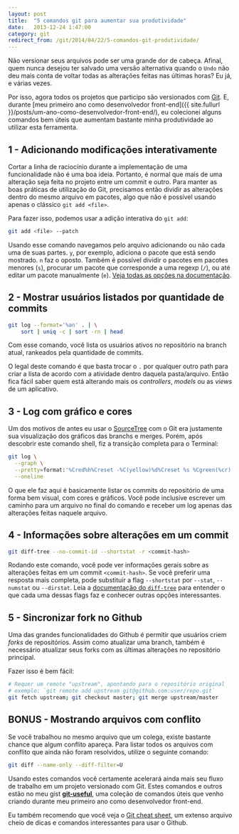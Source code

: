 ```yaml
---
layout: post
title:  "5 comandos git para aumentar sua produtividade"
date:   2013-12-24 1:47:00
category: git
redirect_from: /git/2014/04/22/5-comandos-git-produtividade/
---
```


Não versionar seus arquivos pode ser uma grande dor de cabeça. Afinal, quem nunca desejou ter salvado uma versão alternativa quando o `Undo` não deu mais conta de voltar todas as alterações feitas nas últimas horas? Eu já, e várias vezes.

Por isso, agora todos os projetos que participo são versionados com [Git](http://pt.wikipedia.org/wiki/Git). E, durante [meu primeiro ano como desenvolvedor front-end]({{ site.fullurl }}/posts/um-ano-como-desenvolvedor-front-end/), eu colecionei alguns comandos bem úteis que aumentam bastante minha produtividade ao utilizar esta ferramenta.

<!--more-->

## 1 - Adicionando modificações interativamente
Cortar a linha de raciocínio durante a implementação de uma funcionalidade não é uma boa ideia. Portanto, é normal que mais de uma alteração seja feita no projeto entre um commit e outro. Para manter as boas práticas de utilização do Git, precisamos então dividir as alterações dentro do mesmo arquivo em pacotes, algo que não é possível usando apenas o clássico `git add <file>`.

Para fazer isso, podemos usar a adição interativa do `git add`:

```bash
git add <file> --patch
```

Usando esse comando navegamos pelo arquivo adicionando ou não cada uma de suas partes. `y`, por exemplo, adiciona o pacote que está sendo mostrado. `n` faz o oposto. Também é possível dividir o pacotes em pacotes menores (`s`), procurar um pacote que corresponde a uma regexp (`/`), ou até editar um pacote manualmente (`e`). [Veja todas as opções na documentação](http://git-scm.com/docs/git-add#_interactive_mode "Documentação para o modo interativo do git add").

## 2 - Mostrar usuários listados por quantidade de commits

```bash
git log --format='%an' . | \
    sort | uniq -c | sort -rn | head
```

Com esse comando, você lista os usuários ativos no repositório na branch atual, rankeados pela quantidade de commits.

O legal deste comando é que basta trocar o `.` por qualquer outro path para criar a lista de acordo com a atividade dentro daquela pasta/arquivo. Então fica fácil saber quem está alterando mais os *controllers*, *models* ou as *views* de um aplicativo.

## 3 - Log com gráfico e cores
Um dos motivos de antes eu usar o [SourceTree](http://www.sourcetreeapp.com "Site do aplicativo SourceTree") com o Git era justamente sua visualização dos gráficos das branchs e merges. Porém, após descobrir este comando shell, fiz a transição completa para o Terminal:

```bash
git log \
  --graph \
  --pretty=format:'%Cred%h%Creset -%C(yellow)%d%Creset %s %Cgreen(%cr) %C(bold blue)<%an>%Creset' \
  --oneline
```

O que ele faz aqui é basicamente listar os commits do repositório de uma forma bem visual, com cores e gráficos. Você pode inclusive escrever um caminho para um arquivo no final do comando e receber um log apenas das alterações feitas naquele arquivo.

## 4 - Informações sobre alterações em um commit

```bash
git diff-tree --no-commit-id --shortstat -r <commit-hash>
```

Rodando este comando, você pode ver informações gerais sobre as alterações feitas em um commit `<commit-hash>`. Se você preferir uma resposta mais completa, pode substituir a flag `--shortstat` por `--stat`, `--numstat` ou `--dirstat`. Leia a [documentação do `diff-tree`](http://git-scm.com/docs/git-diff-tree) para entender o que cada uma dessas flags faz e conhecer outras opções interessantes.

## 5 - Sincronizar fork no Github
Uma das grandes funcionalidades do Github é permitir que usuários criem *forks* de repositórios. Assim como atualizar uma branch, também é necessário atualizar seus forks com as últimas alterações no repositório principal.

Fazer isso é bem fácil:

```bash
# Requer um remote "upstream", apontando para o repositório original
# exemplo: `git remote add upstream git@github.com:user/repo.git`
git fetch upstream; git checkout master; git merge upstream/master
```

## BONUS - Mostrando arquivos com conflito
Se você trabalhou no mesmo arquivo que um colega, existe bastante chance que algum conflito apareça. Para listar todos os arquivos com conflito que ainda não foram resolvidos, utilize o seguinte comando:

```bash
git diff --name-only --diff-filter=U
```

Usando estes comandos você certamente acelerará ainda mais seu fluxo de trabalho em um projeto versionado com Git. Estes comandos e outros estão no meu gist [**git-useful**](https://gist.github.com/hugobessaa/10272410), uma coleção de comandos úteis que venho criando durante meu primeiro ano como desenvolvedor front-end.

Eu também recomendo que você veja o [Git cheat sheet](https://github.com/tiimgreen/github-cheat-sheet), um extenso arquivo cheio de dicas e comandos interessantes para usar o Github.
